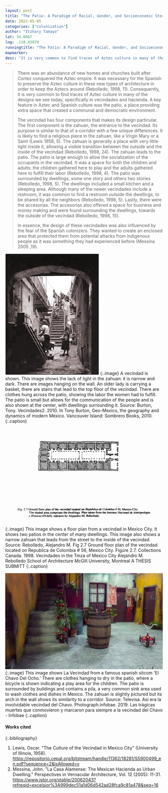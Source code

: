 ```yaml
---
layout: post
title: "The Patio: A Paradigm of Racial, Gender, and Socioeconomic Stereotypes"
date: 2022-05-05
categories: ["Colonization"]
author: "Itzhary Tamayo"
lat: 34.0667
lng: -118.43979
runningtitle: "The Patio: A Paradigm of Racial, Gender, and Socioeconomic Stereotypes"
mapmarker: 
desc: "It is very common to find traces of Aztec culture in many of the designs we see today, specifically in vecindades and hacienda. A key feature in Aztec and Spanish culture was the patio, a place providing extra space that created a communal and democratic environment."
---
```

>There was an abundance of new homes and churches built after Cortez conquered the Aztec empire. It was necessary for the Spanish to preserve the Aztec culture in these new types of architecture in order to keep the Aztecs around (Rebolledo, 1998, 11). Consequently, it is very common to find traces of Aztec culture in many of the designs we see today, specifically in vecindades and hacienda. A key feature in Aztec and Spanish culture was the patio, a place providing extra space that created a communal and democratic environment.
>
>The vecindad has four components that makes its design particular. The first component is the zahuan, the entrance to the vecindad. Its purpose is similar to that of a corridor with a few unique differences. It is likely to find a religious piece in the zahuan, like a Virgin Mary or a Saint (Lewis 1958, 5). The zahuan is generally a place with very little light inside it, allowing a visible transition between the outside and the inside of the vecindad (Rebolledo, 1998, 24). The zahuan leads to the patio. The patio is large enough to allow the socialization of the occupants in the vecindad. It was a space for both the children and adults: the children gathered here to play and the adults gathered here to fulfill their labor (Rebolledo, 1998, 4). The patio was surrounded by dwellings, some one story and others two stories (Rebolledo, 1998, 5). The dwellings included a small kitchen and a sleeping area. Although many of the newer vecindades include a restroom, it was common to find a restroom outside the dwellings, to be shared by all the neighbors (Rebolledo, 1998, 5). Lastly, there were the accesorias. The accesorias also offered a space for business and money making and were found surrounding the dwellings, towards the outside of the vecindad (Rebolledo, 1998, 15). 
>
>In essence, the design of these vecindades was also influenced by the fear of the Spanish colonizers. They wanted to create an enclosed area that protected them from potential attacks from indigenous people as it was something they had experienced before (Messina 2005 ,19).

![A Vecindad in Mexico City](images/vecindad_phase1_image1.jpg)
   {:.image} 
A vecindad is shown. This image shows the lack of light in the zahuan: it is narrow and dark. There are images hanging on the wall. An older lady is carrying a basket, there are stairs that lead to the top floor of the vecindad. There are clothes hung across the patio, showing the labor the women had to fulfill. The patio is small but allows for the communication of the people and is also shown at the center, with dwellings surrounding it.
Source: Burton, Tony. Vecindades2. 2010. In Tony Burton, Geo-Mexico, the geography and dynamics of modern Mexico. Vancouver Island: Sombrero Books, 2010.
   {:.caption} 

![The Floor Plan of A Vecindad](images/vecindad_floor_plan_phase1_image2.jpg)
   {:.image} 
This image shows a floor plan from a vecindad in Mexico City. It shows two patios in the center of many dwellings. This image also shows a narrow zahuan that leads from the street to the inside of the vecindad.
Source: Rebolledo, Alejandro M. Fig 2.7 Ground floor plan of the vecindad located on Republica de Colombia # 56, Mexico City. Figure 2.7. Collections Canada. 1998. Vecindades in the Tmza of Mexico City Alejandro M. Rebolledo School of Architecture McGill University, Montreal A THESIS SUBMITT
   {:.caption} 

![La Vecindad del Chavo del Ocho](images/vecindad_del_chavo_phase1_image3.jpg)
   {:.image} 
This image shows La Vecindad from a famous spanish sitcom 'El Chavo Del Ocho.' There are clothes hanging to dry in the patio, where a bicycle is shown indicating a play area for the children. The patio is surrounded by buildings and contains a pila, a very common sink area used to wash clothes and dishes in Mexico. The zahuan is slightly pictured but its arch in the wall shows its similarity to a corridor.
Source: Televisa. Asi era la involvidable vecindad del Chavo. Photograph.infobae. 2019. Las trágicas muertes que conmovieron y marcaron para siempre a la vecindad del Chavo - Infobae
   {:.caption} 

#### Works cited
{:.bibliography} 
1. Lewis, Oscar. "The Culture of the Vecindad in Mexico City" (University of Illinois, 1958). https://repositorio.cepal.org/bitstream/handle/11362/18281/S5900499_en.pdf?sequence=2&isAllowed=y
2. Messina, John. "La Casa Alamense: The Mexican Hacienda as Urban Dwelling." Perspectives in Vernacular Architecture, Vol.  12 (2005): 11-31. https://www.jstor.org/stable/20062043?refreqid=excelsior%3A999dec51a1d06d542ad28fca9c81a478&seq=16
